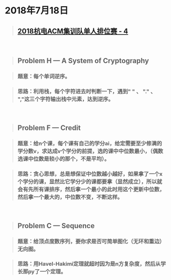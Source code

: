 # 2018年7月18日 
> ## <a href="http://acm.hdu.edu.cn/contests/contest_show.php?cid=824">2018杭电ACM集训队单人排位赛 - 4</a>

　
> ## Problem H — A System of Cryptography

> ### 题意：每个单词逆序。       

> ### 思路：利用栈，每个字符进去时判断一下，遇到" " 、 "." 、 ","这三个字符输出栈中元素，达到逆序。

　
> ## Problem F — Credit

> ### 题意：给n个课，每个课有自己的学分ai，给定需要至少修满的学分数v，求达成v个学分的前提，选的课中中位数最小，（偶数选课中位数是较小的那个，不是平均）。

> ### 思路：贪心思想，总是想保证中位数越小越好，如果拿了一个x个学分的课，显然比它学分少的课都要拿（显然成立），所以就会有先所有课排序，然后拿一个最小的此时用这个更新中位数，然后拿一个最大的，中位数不变，不断这样。

　
> ## Problem C — Sequence

> ### 题意：给顶点度数序列，要你求是否可简单图化（无环和重边）无向图。

> ### 思路：用Havel-Hakimi定理就超时因为是n方复杂度，然后从学长那py了一个定理。

